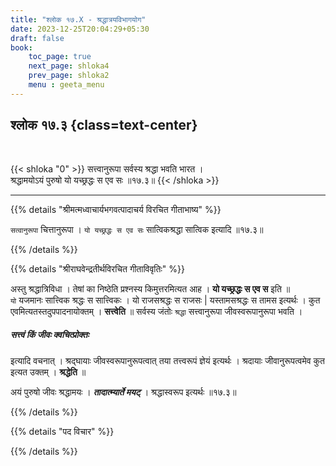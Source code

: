 ```yaml
---
title: "श्लोक १७.X - श्रद्धात्रयविभागयोग"
date: 2023-12-25T20:04:29+05:30
draft: false
book:
    toc_page: true
    next_page: shloka4
    prev_page: shloka2
    menu : geeta_menu
---
```




## श्लोक १७.३ {class=text-center}

<br/>

{{< shloka  "0"  >}}
सत्त्वानुरूपा सर्वस्य श्रद्धा भवति भारत ।  
श्रद्धामयोऽयं पुरुषो यो यच्छ्रद्धः स एव सः ॥१७.३॥
{{< /shloka >}}

---


{{% details "श्रीमत्मध्वाचार्यभगवत्पादाचर्य विरचित  गीताभाष्य" %}}

`सत्वानुरूपा` चित्तानुरूपा । `यो यच्छ्रद्धः स एव सः` 
सात्विकश्रद्धा सात्विक इत्यादि ॥१७.३॥

{{% /details %}}



{{% details "श्रीराघवेन्द्रतीर्थविरचित गीताविवृतिः" %}}

अस्तु श्रद्धात्रिविधा । तेषां का निष्ठेति प्रश्नस्य 
किमुत्तरमित्यत आह । **यो यच्छ्रद्धः स एव स** इति ॥   
`यो` यजमानः सात्त्विक श्रद्धः स सात्त्विकः । 
यो राजसश्रद्धः स राजसः | यस्तामसश्रद्धः स तामस
इत्यर्थः । कुत एवमित्यतस्तदुपपादनायोक्तम् । **सत्त्वेति** ॥ 
सर्वस्य जंतोः `श्रद्धा` सत्त्वानुरूपा जीवस्वरूपानुरूपा 
भवति ।   
##### सत्त्वं किं जीवः क्वचित्प्रोक्तः 
इत्यादि वचनात्‌ । श्रद्घायाः 
जीवस्वरूपानुरूपत्वात्‌ तया तत्त्वरूपं ज्ञेयं इत्यर्थः । 
श्रदायाः जीवानुरूपत्वमेव कुत इत्यत उक्तम्‌ । 
**श्रद्धेति** ॥  

अयं पुरुषो जीवः श्रद्धामयः । ***तादात्म्यार्ते  मयट्‌*** । 
श्रद्धास्वरूप इत्यर्थः ॥१७.३॥


{{% /details %}}



{{% details "पद विचार" %}}


{{% /details %}}
